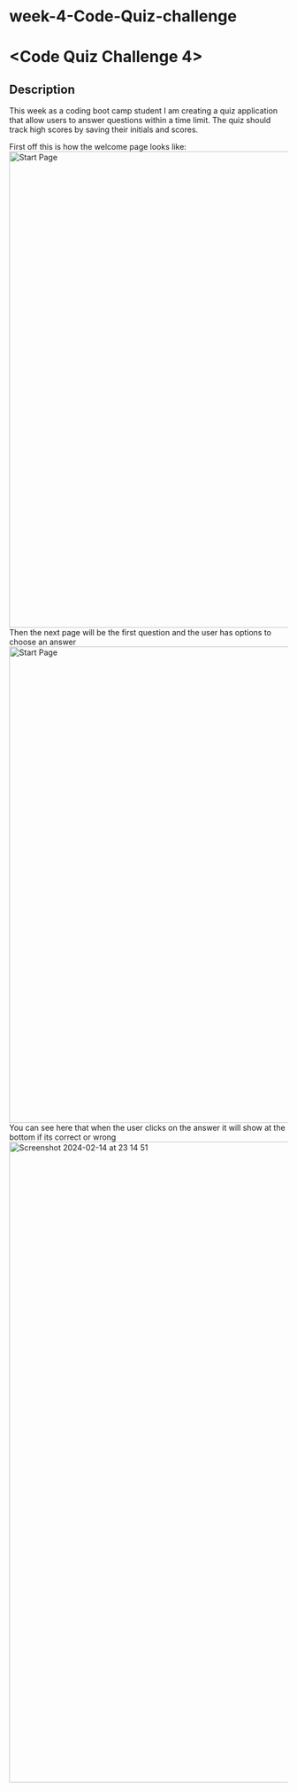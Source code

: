 # week-4-Code-Quiz-challenge
# <Code Quiz Challenge 4>

## Description

This week as a coding boot camp student I am creating a quiz application that allow users to answer questions within a time limit. The quiz should track high scores by saving their initials and scores.

First off this is how the welcome page looks like:
<img width="860" alt="Start Page" src="https://github.com/zahrahali1/week-4-Code-Quiz-challenge/assets/103753424/88b2bc0f-771a-4eff-b080-0d40601cb0fa">
Then the next page will be the first question and the user has options to choose an answer 
<img width="860" alt="Start Page" src="https://github.com/zahrahali1/week-4-Code-Quiz-challenge/assets/103753424/d5bb3f98-1927-4c25-8f06-590194a844fe">
You can see here that when the user clicks on the answer it will show at the bottom if its correct or wrong
<img width="1157" alt="Screenshot 2024-02-14 at 23 14 51" src="https://github.com/zahrahali1/week-4-Code-Quiz-challenge/assets/103753424/4e948533-0e84-4c31-99bf-10e3f9117165">


